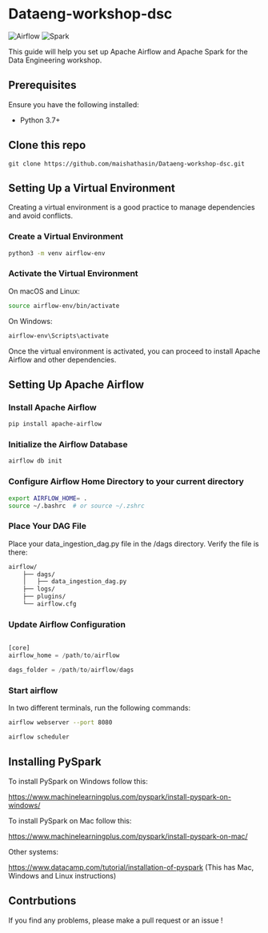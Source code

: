 # Dataeng-workshop-dsc



![Airflow](https://img.shields.io/badge/apache-airflow-017CEE.svg?logo=apache-airflow)
![Spark](https://img.shields.io/badge/apache-spark-E25A1C.svg?logo=apachespark)

This guide will help you set up Apache Airflow and Apache Spark for the Data Engineering workshop.

## Prerequisites

Ensure you have the following installed:
- Python 3.7+


## Clone this repo 

```
git clone https://github.com/maishathasin/Dataeng-workshop-dsc.git

```


## Setting Up a Virtual Environment

Creating a virtual environment is a good practice to manage dependencies and avoid conflicts.

### Create a Virtual Environment

```bash
python3 -m venv airflow-env
```

### Activate the Virtual Environment

On macOS and Linux:

```bash
source airflow-env/bin/activate
```

On Windows:

```bash
airflow-env\Scripts\activate
```


Once the virtual environment is activated, you can proceed to install Apache Airflow and other dependencies.


## Setting Up Apache Airflow

### Install Apache Airflow

```bash
pip install apache-airflow
```

### Initialize the Airflow Database
```bash
airflow db init
```

### Configure Airflow Home Directory to your current directory
```bash
export AIRFLOW_HOME= .
source ~/.bashrc  # or source ~/.zshrc
```


### Place Your DAG File
Place your data_ingestion_dag.py file in the /dags directory. Verify the file is there:

```bash
airflow/
    ├── dags/
    │   ├── data_ingestion_dag.py
    ├── logs/
    ├── plugins/
    └── airflow.cfg


```


### Update Airflow Configuration

```python

[core]
airflow_home = /path/to/airflow

dags_folder = /path/to/airflow/dags

```


### Start airflow 

In two different terminals, run the following commands:


```bash
airflow webserver --port 8080
```

```bash
airflow scheduler
```


## Installing PySpark 

 To install PySpark on Windows follow this: 
 
 https://www.machinelearningplus.com/pyspark/install-pyspark-on-windows/


 To install PySpark on Mac follow this:
 
  https://www.machinelearningplus.com/pyspark/install-pyspark-on-mac/

 Other systems:

 https://www.datacamp.com/tutorial/installation-of-pyspark (This has Mac, Windows and Linux instructions)




## Contrbutions 

If you find any problems, please make a pull request or an issue !